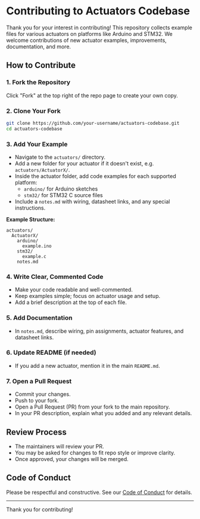 # Contributing to Actuators Codebase

Thank you for your interest in contributing! This repository collects example files for various actuators on platforms like Arduino and STM32. We welcome contributions of new actuator examples, improvements, documentation, and more.

## How to Contribute

### 1. Fork the Repository

Click "Fork" at the top right of the repo page to create your own copy.

### 2. Clone Your Fork

```sh
git clone https://github.com/your-username/actuators-codebase.git
cd actuators-codebase
```

### 3. Add Your Example

- Navigate to the `actuators/` directory.
- Add a new folder for your actuator if it doesn't exist, e.g. `actuators/ActuatorX/`.
- Inside the actuator folder, add code examples for each supported platform:
  - `arduino/` for Arduino sketches
  - `stm32/` for STM32 C source files
- Include a `notes.md` with wiring, datasheet links, and any special instructions.

**Example Structure:**

```
actuators/
  ActuatorX/
    arduino/
      example.ino
    stm32/
      example.c
    notes.md
```

### 4. Write Clear, Commented Code

- Make your code readable and well-commented.
- Keep examples simple; focus on actuator usage and setup.
- Add a brief description at the top of each file.

### 5. Add Documentation

- In `notes.md`, describe wiring, pin assignments, actuator features, and datasheet links.

### 6. Update README (if needed)

- If you add a new actuator, mention it in the main `README.md`.

### 7. Open a Pull Request

- Commit your changes.
- Push to your fork.
- Open a Pull Request (PR) from your fork to the main repository.
- In your PR description, explain what you added and any relevant details.

## Review Process

- The maintainers will review your PR.
- You may be asked for changes to fit repo style or improve clarity.
- Once approved, your changes will be merged.

## Code of Conduct

Please be respectful and constructive. See our [Code of Conduct](./CODE_OF_CONDUCT.md) for details.

---

Thank you for contributing!
